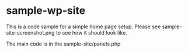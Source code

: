 # sample-wp-site

This is a code sample for a simple home page setup. Please see sample-site-screenshot.png to see how it should look like.

The main code is in the sample-site/panels.php



